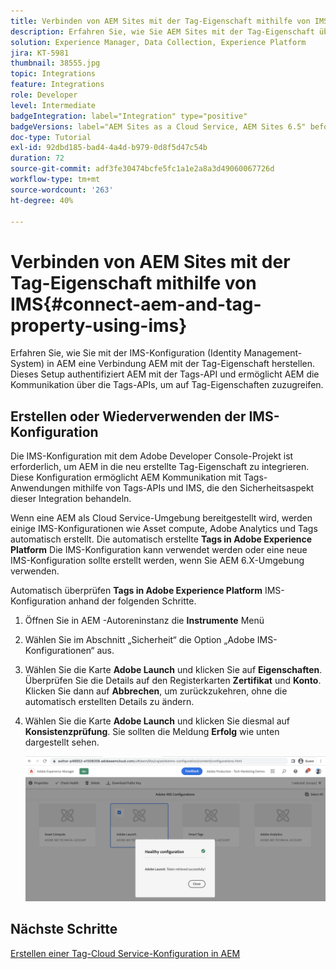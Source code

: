 ```yaml
---
title: Verbinden von AEM Sites mit der Tag-Eigenschaft mithilfe von IMS
description: Erfahren Sie, wie Sie AEM Sites mit der Tag-Eigenschaft über die IMS-Konfiguration in AEM verbinden.
solution: Experience Manager, Data Collection, Experience Platform
jira: KT-5981
thumbnail: 38555.jpg
topic: Integrations
feature: Integrations
role: Developer
level: Intermediate
badgeIntegration: label="Integration" type="positive"
badgeVersions: label="AEM Sites as a Cloud Service, AEM Sites 6.5" before-title="false"
doc-type: Tutorial
exl-id: 92dbd185-bad4-4a4d-b979-0d8f5d47c54b
duration: 72
source-git-commit: adf3fe30474bcfe5fc1a1e2a8a3d49060067726d
workflow-type: tm+mt
source-wordcount: '263'
ht-degree: 40%

---
```


# Verbinden von AEM Sites mit der Tag-Eigenschaft mithilfe von IMS{#connect-aem-and-tag-property-using-ims}

Erfahren Sie, wie Sie mit der IMS-Konfiguration (Identity Management-System) in AEM eine Verbindung AEM mit der Tag-Eigenschaft herstellen. Dieses Setup authentifiziert AEM mit der Tags-API und ermöglicht AEM die Kommunikation über die Tags-APIs, um auf Tag-Eigenschaften zuzugreifen.

## Erstellen oder Wiederverwenden der IMS-Konfiguration

Die IMS-Konfiguration mit dem Adobe Developer Console-Projekt ist erforderlich, um AEM in die neu erstellte Tag-Eigenschaft zu integrieren. Diese Konfiguration ermöglicht AEM Kommunikation mit Tags-Anwendungen mithilfe von Tags-APIs und IMS, die den Sicherheitsaspekt dieser Integration behandeln.

Wenn eine AEM als Cloud Service-Umgebung bereitgestellt wird, werden einige IMS-Konfigurationen wie Asset compute, Adobe Analytics und Tags automatisch erstellt. Die automatisch erstellte **Tags in Adobe Experience Platform** Die IMS-Konfiguration kann verwendet werden oder eine neue IMS-Konfiguration sollte erstellt werden, wenn Sie AEM 6.X-Umgebung verwenden.

Automatisch überprüfen **Tags in Adobe Experience Platform** IMS-Konfiguration anhand der folgenden Schritte.

1. Öffnen Sie in AEM -Autoreninstanz die **Instrumente** Menü
1. Wählen Sie im Abschnitt „Sicherheit“ die Option „Adobe IMS-Konfigurationen“ aus.
1. Wählen Sie die Karte **Adobe Launch** und klicken Sie auf **Eigenschaften**. Überprüfen Sie die Details auf den Registerkarten **Zertifikat** und **Konto**.  Klicken Sie dann auf **Abbrechen**, um zurückzukehren, ohne die automatisch erstellten Details zu ändern.
1. Wählen Sie die Karte **Adobe Launch** und klicken Sie diesmal auf **Konsistenzprüfung**. Sie sollten die Meldung **Erfolg** wie unten dargestellt sehen.

   ![Gesunde IMS-Konfiguration für Tags](assets/adobe-launch-healthy-ims-config.png)

## Nächste Schritte

[Erstellen einer Tag-Cloud Service-Konfiguration in AEM](create-aem-launch-cloud-service.md)

